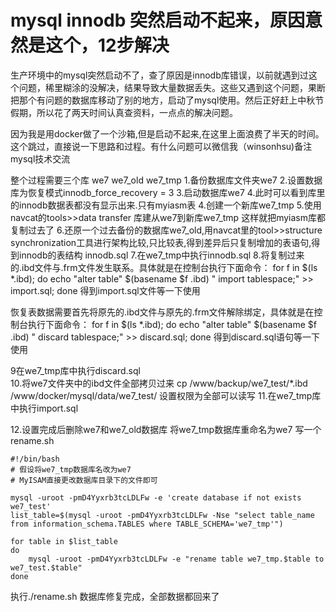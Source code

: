 # mysql innodb 突然启动不起来，原因意然是这个，12步解决

生产环境中的mysql突然启动不了，查了原因是innodb库错误，以前就遇到过这个问题，稀里糊涂的没解决，结果导致大量数据丢失。这些又遇到这个问题，果断把那个有问题的数据库移动了别的地方，启动了mysql使用。然后正好赶上中秋节假期，所以花了两天时间认真查资料，一点点的解决问题。

因为我是用docker做了一个沙箱,但是启动不起来,在这里上面浪费了半天的时间。这个跳过，直接说一下思路和过程。有什么问题可以微信我（winsonhsu)备注mysql技术交流

整个过程需要三个库 we7  we7_old  we7_tmp
1.备份数据库文件夹we7
2.设置数据库为恢复模式innodb_force_recovery = 3
3.启动数据库we7
4.此时可以看到库里的innodb数据表都没有显示出来.只有myiasm表
4.创建一个新库we7_tmp
5.使用navcat的tools>>data transfer 库建从we7到新库we7_tmp 这样就把myiasm库都复制过去了
6.还原一个过去备份的数据库we7_old,用navcat里的tool>>structure synchronization工具进行架构比较,只比较表,得到差异后只复制增加的表语句,得到innodb的表结构 innodb.sql
7.在we7_tmp中执行innodb.sql
8.将复制过来的.ibd文件与.frm文件发生联系。具体就是在控制台执行下面命令：
for f in $(ls *.ibd); do echo "alter table" $(basename $f .ibd) " import tablespace;" >> import.sql; done
得到import.sql文件等一下使用

恢复表数据需要首先将原先的.ibd文件与原先的.frm文件解除绑定，具体就是在控制台执行下面命令：
for f in $(ls *.ibd); do echo "alter table" $(basename $f .ibd) " discard tablespace;" >> discard.sql; done
得到discard.sql语句等一下使用


9在we7_tmp库中执行discard.sql  
10.将we7文件夹中的ibd文件全部拷贝过来
 cp /www/backup/we7_test/*.ibd /www/docker/mysql/data/we7_test/
设置权限为全部可以读写
11.在we7_tmp库中执行import.sql

12.设置完成后删除we7和we7_old数据库  将we7_tmp数据库重命名为we7  写一个rename.sh
```shell
#!/bin/bash
# 假设将we7_tmp数据库名改为we7
# MyISAM直接更改数据库目录下的文件即可

mysql -uroot -pmD4Yyxrb3tcLDLFw -e 'create database if not exists we7_test'
list_table=$(mysql -uroot -pmD4Yyxrb3tcLDLFw -Nse "select table_name from information_schema.TABLES where TABLE_SCHEMA='we7_tmp'")

for table in $list_table
do
    mysql -uroot -pmD4Yyxrb3tcLDLFw -e "rename table we7_tmp.$table to we7_test.$table"
done
```
执行./rename.sh
数据库修复完成，全部数据都回来了